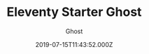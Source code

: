 ---
title: Eleventy Starter Ghost
github: https://github.com/TryGhost/eleventy-starter-ghost
demo: https://eleventy.ghost.org/
author: Ghost
ssg:
  - Eleventy
cms:
  - Ghost
date: 2019-07-15T11:43:52.000Z
description: A starter template to build websites with Ghost & Eleventy
draft: false
publish_date: '2019-07-15T11:43:52Z'
update_date: '2022-01-11T09:28:24Z'
github_star: 306
github_fork: 143
---